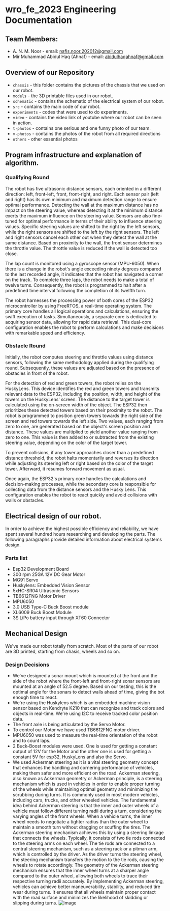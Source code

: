 # wro_fe_2023 Engineering Documentation 
## Team Members:
* A. N. M. Noor - email: nafis.noor.202012@gmail.com
* Mir Muhammad Abidul Haq (Ahnaf) - email: abidulhaqahnaf@gmail.com
## Overview of our Repository
 * `chassis` - this folder contains the pictures of the chassis that we used on our robot.  
 * `models` - the 3D printable files used in our robot.
 * `schematic` - contains the schematic of the electrical system of our robot.
 * `src` - contains the main code of our robot.
 * `experiments` - codes that were used to do experiments.
 * `video` - contains the video link of youtube where our robot can be seen in action.
 * `t-photos` - contains one serious and one funny photo of our team.
 * `v-photos` - contains the photos of the robot from all required directions
 * `others` - other essential photos
## Program infrastructure and explanation of algorithm.
### Qualifying Round
The robot has five ultrasonic distance sensors, each oriented in a different direction: left, front-left, front, front-right, and right. Each sensor pair (left and right) has its own minimum and maximum detection range to ensure optimal performance. Detecting the wall at the maximum distance has no impact on the steering value, whereas detecting it at the minimum distance exerts the maximum influence on the steering value. Sensors are also fine-tuned for optimal performance in terms of their ability to influence steering values. Specific steering values are shifted to the right by the left sensors, while the right sensors are shifted to the left by the right sensors. The left and right sensors cancel each other out when they detect the wall at the same distance. Based on proximity to the wall, the front sensor determines the throttle value. The throttle value is reduced if the wall is detected too close.

The lap count is monitored using a gyroscope sensor (MPU-6050). When there is a change in the robot's angle exceeding ninety degrees compared to the last recorded angle, it indicates that the robot has navigated a corner on the track. To complete three laps, the robot needs to make a total of twelve turns. Consequently, the robot is programmed to halt after a predefined time interval following the completion of its twelfth turn. 

The robot harnesses the processing power of both cores of the ESP32 microcontroller by using FreeRTOS, a real-time operating system. The primary core handles all logical operations and calculations, ensuring the swift execution of tasks. Simultaneously, a separate core is dedicated to acquiring sensor data, allowing for rapid data retrieval. This dual-core configuration enables the robot to perform calculations and make decisions with remarkable speed and efficiency.
### Obstacle Round
Initially, the robot computes steering and throttle values using distance sensors, following the same methodology applied during the qualifying round. Subsequently, these values are adjusted based on the presence of obstacles in front of the robot.

For the detection of red and green towers, the robot relies on the HuskyLens. This device identifies the red and green towers and transmits relevant data to the ESP32, including the position, width, and height of the towers on the HuskyLens' screen. The distance to the target tower is calculated using the on-screen width of the object. The ESP32 then prioritizes these detected towers based on their proximity to the robot. The robot is programmed to position green towers towards the right side of the screen and red towers towards the left side. Two values, each ranging from zero to one, are generated based on the object's screen position and distance. These values are multiplied to yield another value ranging from zero to one. This value is then added to or subtracted from the existing steering value, depending on the color of the target tower.

To prevent collisions, if any tower approaches closer than a predefined distance threshold, the robot halts momentarily and reverses its direction while adjusting its steering left or right based on the color of the target tower. Afterward, it resumes forward movement as usual.

Once again, the ESP32's primary core handles the calculations and decision-making processes, while the secondary core is responsible for collecting data from the distance sensors and the Husky Lens. This configuration enables the robot to react quickly and avoid collisions with walls or obstacles.
## Electrical design of our robot.
In order to achieve the highest possible efficiency and reliability, we have spent several hundred hours researching and developing the parts. The following paragraphs provide detailed information about electrical systems design.
### Parts list
* Esp32 Development Board
* 300 rpm 25GA 12V DC Gear Motor
* MG91 Servo
* Huskylens: Embedded Vision Sensor
* 5xHC-SR04 Ultrasonic Sensors
* TB6612FNG Motor Driver
* MPU6050
* 3.0 USB Type-C Buck Boost module
* XL6009 Buck Boost Module
* 3S LiPo battery input through XT60 Connector
## Mechanical Design
We've made our robot totally from scratch. Most of the parts of our robot are 3D printed, starting from chasis, wheels and so on.
### Design Decisions
* We've designed a sonar mount which is mounted at the front and the side of the robot where the front-left and front-right sonar sensors are mounted at an angle of 52.5 degree. Based on our testing, this is the optimal angle for the sonars to detect walls ahead of time, giving the bot enough time to react.
* We're using the Huskylens which is an embedded machine vision sensor based on Kendryte K210 that can recognize and track colors and objects in real-time. We're using I2C to receive tracked color position data.
* The front axle is being articulated by the Servo Motor.
* To control our Motor we have used TB6612FNG motor driver.
* MPU6050 was used to measure the real-time orientation of the robot and to count laps.
* 2 Buck-Boost modules were used. One is used for getting a constant output of 12V for the Motor and the other one is used for getting a constant 5V for esp32, HuskyLens and also the Servo.
* We used Ackerman steering as it is a vital steering geometry concept that enhances the handling and cornering performance of vehicles, making them safer and more efficient on the road. Ackerman steering, also known as Ackerman geometry or Ackerman principle, is a steering mechanism which is used in vehicles in order to enable proper turning of the wheels while maintaining optimal geometry and minimizing tire scrubbing during turns. It is commonly used in most modern vehicles, including cars, trucks, and other wheeled vehicles.
The fundamental idea behind Ackerman steering is that the inner and outer wheels of a vehicle must follow different turning radii during a turn, considering the varying angles of the front wheels. When a vehicle turns, the inner wheel needs to negotiate a tighter radius than the outer wheel to maintain a smooth turn without dragging or scuffing the tires. The Ackerman steering mechanism achieves this by using a steering linkage that connects the wheels. Typically, it consists of two tie rods connected to the steering arms on each wheel. The tie rods are connected to a central steering mechanism, such as a steering rack or a pitman arm, which is controlled by the driver. As the driver turns the steering wheel, the steering mechanism transfers the motion to the tie rods, causing the wheels to rotate accordingly. The geometry of the Ackerman steering mechanism ensures that the inner wheel turns at a sharper angle compared to the outer wheel, allowing both wheels to trace their respective turning radii accurately. By implementing Ackerman steering, vehicles can achieve better maneuverability, stability, and reduced tire wear during turns. It ensures that all wheels maintain proper contact with the road surface and minimizes the likelihood of skidding or slipping during turns.
![image](https://github.com/Ahnaf-nub/Mecha-404/assets/76505613/5aab9af5-65b7-4ce1-a794-1a9a6564b4d6)

